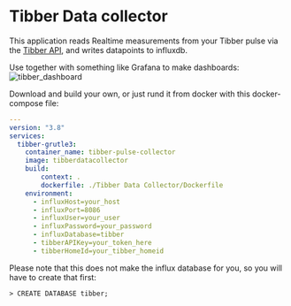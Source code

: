 # Tibber Data collector
This application reads Realtime measurements from your Tibber pulse via the [Tibber API](https://developer.tibber.com/explorer), and writes datapoints to influxdb.

Use together with something like Grafana to make dashboards:
![tibber_dashboard](https://user-images.githubusercontent.com/5667385/140745787-6ebfbdbf-1218-4862-b743-38f6bc25b277.PNG)

Download and build your own, or just rund it from docker with this docker-compose file:

``` yaml
---
version: "3.8"
services:
  tibber-grutle3:
    container_name: tibber-pulse-collector
    image: tibberdatacollector
    build:
        context: .
        dockerfile: ./Tibber Data Collector/Dockerfile
    environment:
      - influxHost=your_host
      - influxPort=8086
      - influxUser=your_user
      - influxPassword=your_password
      - influxDatabase=tibber
      - tibberAPIKey=your_token_here
      - tibberHomeId=your_tibber_homeid
```

Please note that this does not make the influx database for you, so you will have to create that first:

``` shell-session
> CREATE DATABASE tibber;
```
